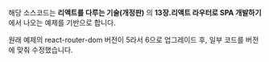 해당 소스코드는 **리액트를 다루는 기술(개정판)** 의 **13장.리액트 라우터로 SPA 개발하기** 에서 나오는 예제를 기반으로 합니다.

원래 예제의 react-router-dom 버전이 5라서 6으로 업그레이드 후, 일부 코드를 버전에 맞춰 수정했습니다.
